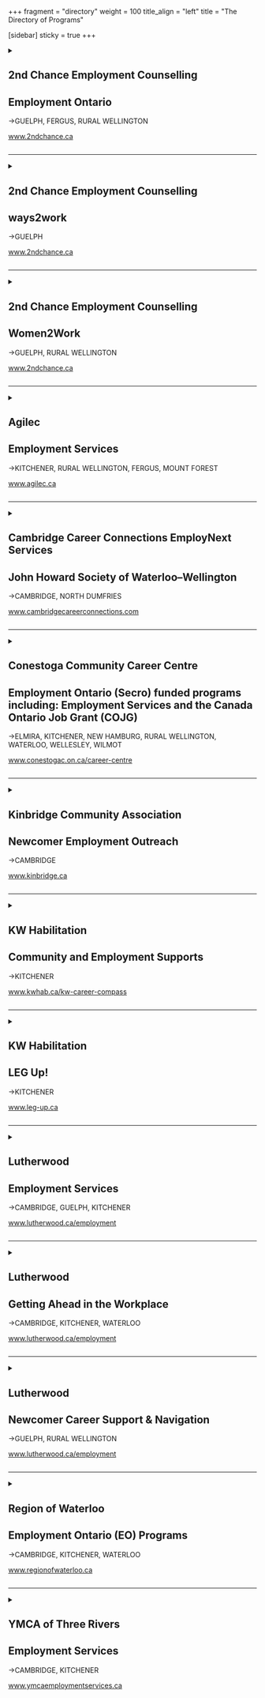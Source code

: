 +++
fragment = "directory"
weight = 100
title_align = "left"
title = "The Directory of Programs"


[sidebar]
  sticky = true
+++

<details>  
<summary>  
  
## 2nd Chance Employment Counselling  
## Employment Ontario  
→GUELPH, FERGUS, RURAL WELLINGTON  
  
www.2ndchance.ca  
  
</summary>  
  
#### What:  
- Employment Resource Centre  
- Job Boards  
- Access to computers, internet, photocopying  
- Access to training programs  
- 1 to 1 Assistance  
- Training incentives for businesses  
#### Who:  
Job Seekers  
#### When:  
**Fergus**  
Monday ‒ Friday at 8:30am‒4:00pm  
  
**Guelph—Norfolk Location**  
Monday ‒ Friday at 8:30am‒4:00pm  
  
**Guelph—Youth Resource Centre, Stone Road Mall**  
Monday ‒ Closed  
Tuesday & Thursday at 9:00am‒4:00pm  
Wednesday at 12:00pm–6:00pm  
#### Where:  
**Fergus**  
160 St. David Street South, Unit 104  
  
**Guelph—Norfolk Location**  
177 Norfolk Street  
  
**Guelph—Youth Resource Centre**  
Stone Road Mall  
435 Stone Road West, 2nd Floor  
#### Ask For:  
Guelph and Fergus locations  
(519) 823-2440  
  
</details>  
  
* * * * *  
  
<details>  
<summary>  
  
## 2nd Chance Employment Counselling  
## ways2work  
→GUELPH  
  
www.2ndchance.ca  
  
</summary>  
  
#### What:  
Group-based employability skills and work placement program  
#### Who:  
Youth up to the age of 30  
#### When:  
Monday ‒ Friday at 8:30am‒4:00pm  
#### Where:  
**Guelph** and **Wellington County**  
#### Ask For:  
(519) 823-2440  
  
</details>  
  
* * * * *  
  
<details>  
<summary>  
  
## 2nd Chance Employment Counselling  
## Women2Work  
→GUELPH, RURAL WELLINGTON  
  
www.2ndchance.ca  
  
</summary>  
  
#### What:  
Group-based employability skills and work placement program  
#### Who:  
Women of all ages with a disability  
#### When:  
Monday ‒ Friday at 8:30am‒4:00pm  
#### Where:  
**Guelph** and **Wellington County**  
#### Ask For:  
(519) 823-2440  
  
</details>  
  
* * * * *  
  
<details>  
<summary>  
  
## Agilec  
## Employment Services  
→KITCHENER, RURAL WELLINGTON, FERGUS, MOUNT FOREST  
  
www.agilec.ca  
  
</summary>  
  
#### What:  
- Our welcoming Resource and Information Centre offers friendly helpful staff support along with access to computers, fax, photocopier as well as resources and information about community and government programs  
- Employment Coaches will guide you through your job search journey by helping you decide what you want to do and how to go about doing it. For example: on the job training, Better Jobs Ontario (formerly Second Career), connecting with employers, interview skills and more!  
- When working one-on-one with you, our coaches will help identify your skills and experience to build your confidence to achieve new goals  
- Engaging workshops to develop job searching skills such as resume writing, interview preparation, networking and social media tools  
- Our supportive Job Development team offers a tailored approach to finding a job that is the right fit for you. This may include access to training, apprenticeships and assistance for on the job experience  
  
**Need help hiring?**  
Agilec can successfully address your recruitment and staff training needs. Here are just some of the ways:  
- Support in identifying human resource needs and filling vacancies  
- Information and resources about hiring a new employee  
- Access to job posting services  
- No Cost Advertising/Marketing for Job Postings  
- Office space and coordination of job fairs and interviewing  
- No Cost Pre-screening of Candidates  
- Funding for On the Job Training  
- Creation of Customized Training Plans  
- On the Job Coaching  
- Work Trials  
- Apprenticeships and funding opportunities available  
#### Who:  
All are welcome  
#### When:  
**All Locations**  
Monday ‒ Friday at 8:30am‒4:30pm   
#### Where:  
**Fergus**  
370 Andrew Street West, Unit 2  
  
**Kitchener**  
385 Fairway Road South, Unit 205  
  
**Mount Forest**  
392 Main Street North, Unit 7  
#### Ask For:  
**Fergus**  
(519) 787-9333  
fergus@agilec.ca  
  
**Kitchener**  
(519) 576-2681  
kitchener@agilec.ca  
  
**Mount Forest**  
(519) 323-4540  
mtforest@agilec.ca  
  
</details>  
  
* * * * *  
  
<details>  
<summary>  
  
## Cambridge Career Connections EmployNext Services  
## John Howard Society of Waterloo–Wellington  
→CAMBRIDGE, NORTH DUMFRIES  
  
www.cambridgecareerconnections.com  
  
</summary>  
  
#### What:  
As an Employment Ontario service provider, we have free employment-related programs for job seekers, employers and educators.  
  
##### For Job Seekers  
- Assists job seekers to find and keep successful employment, training and apprenticeships  
- Connects job seekers to other community services and opportunities for overcoming barriers and life stabilization  
- Fully equipped and accessible resource room  
- Provides information and application assistance for Better Jobs Ontario funding for eligible participants  
  
##### For Employers  
- Job matching and placement services  
- Job boards, job fairs, and job marketing support  
- Incentives and supports for employment placements  
- Canada Ontario Job Grant for employee training and other training supports  
- Please call for more details on any of our programs or services  
#### Who:  
All ages are welcome  
#### When:  
Office hours:  
Monday ‒ Friday at 8:30am‒4:30pm  
#### Where:  
##### Cambridge  
40 Ainslie Street South  
(across the street from the bus terminal)  
##### Langs  
1145 Concession Road  
##### Ayr  
Variety of community settings  
#### Ask For:  
Employment Coordinator  
(519) 622-0815 ext. 223  
ccc@jhsww.ca  
  
</details>  
  
* * * * *  
  
<details>  
<summary>  
  
## Conestoga Community Career Centre  
## Employment Ontario (Secro) funded programs including: Employment Services and the Canada Ontario Job Grant (COJG)  
→ELMIRA, KITCHENER, NEW HAMBURG, RURAL WELLINGTON, WATERLOO, WELLESLEY, WILMOT  
  
www.conestogac.on.ca/career-centre  
  
</summary>  
  
#### What:  
Employment services are available to anyone seeking employment, career planning support, and training opportunities. Our experienced staff can open doors to help find the right fit for employment and training. Appointments are available virtually and in person at the Centres. Please inquire about the availability of in-person appointments.  
  
> The staff are very supportive of your goals and help you find the best possible way to achieve those goals, short-term and long-term. I would highly recommend the Conestoga Career Centre to anyone who is in need of Career help.  
>  
> – A successful job seeker, Jess  
  
Employment Ontario (Secro) funded programs including: Employment Services and the Canada Ontario Job Grant (COJG).   
- Connections to employers with monthly employer showcases  
- Individualized Job Search and Resume Assistance  
- Resource Centre and Virtual Job Board (MyCareer)  
- Workplace Certifications relevant to today’s labour market  
- Better Jobs Ontario Funding Information and Application Support  
- Financial Incentives may be available for eligible employers and Job Seekers  
- Career Planning and Advisement  
- Access Conestoga’s exclusive online job posting service  
- Internationally Trained Immigrant Advisement  
- Post-Secondary Education Program Information/Registration  
- Apprenticeship financial incentives  
#### Who:  
For ages 15+ years  
  
Services are available to everyone including individual job seekers and employers – at no cost. Canada Ontario Job Grant is an employer driven training program for employers seeking financial support for training new hires or existing employees.  
  
Employer Services please contact employerscareercentre@conestogac.on.ca  
#### When:  
##### Doon  
- Monday ‒ Friday at 8:30am‒4:30pm  
- Evening appointments until 6:00pm available upon request  
- Virtual and in-person appointments available  
  
##### Waterloo  
- Monday ‒ Friday at 8:30am‒4:30pm (in-person)  
- Virtual and in-person appointments available (Monday ‒ Friday)  
#### Where:  
**Kitchener/Doon Campus**  
Conestoga Career Centre, Welcome Centre  
299 Doon Valley Drive  
Free parking  
  
**Waterloo**  
332 Marsland Drive, 2nd Floor
Free parking available on site  
  
Services in New Hamburg, Elmira, Wilmot and Wellesley: call for details  
#### Ask For:  
Contact Career Centre Staff  
(519) 885-0300 ext. 5226  
  
</details>  
  
* * * * *  
  
<details>  
<summary>  
  
## Kinbridge Community Association  
## Newcomer Employment Outreach  
→CAMBRIDGE  
  
www.kinbridge.ca  
  
</summary>  
  
#### What:  
- Resume support  
- Interview coaching  
- Group workshops and training  
- Referrals to other services  
- Referrals to employers (not guaranteed)  
#### Who:  
Adults (18+ years) eligible to work in Canada, Cambridge residents only  
#### When:  
Monday ‒ Friday at 9:00am‒4:00pm  
Online and in-person  
#### Where:  
**Cambridge**—200 Christopher Drive  
#### Ask For:  
Lily Magnus—Program Coordinator  
(519) 496 5886  
or LilyM@kinbridge.ca  
  
</details>  
  
* * * * *  
  
<details>  
<summary>  
  
## KW Habilitation  
## Community and Employment Supports  
→KITCHENER  
  
www.kwhab.ca/kw-career-compass  
  
</summary>  
  
#### What:  
Job readiness education and training for adults who are interested in working toward competitive employment (minimum wage or better).  
- Workplace literacy  
- Workplace numeracy  
- Soft skills development (social and interpersonal)  
- Experiential learning opportunities in authentic work and community settings  
- Education may include bus training and on-site job coaching  
  
[Out and About Waterloo Region](https://www.kwhab.ca/services/community-supports/out-and-about-waterloo-region/)  
The aim of Out and About WR is to connect you to your neighbourhood, to the things that are important to you in your local community.  This includes recreation and leisure activities, learning opportunities, and volunteerism.  
#### Who:  
Adults (18+ years)  
#### When:  
Contact us for more information.  
#### Where:  
**Kitchener**—99 Ottawa Street South  
#### Ask For:  
Amy Haynes—Supervisor  
Community and Employment Supports  
(519) 744-6307 ext. 1213  
  
</details>  
  
* * * * *  
  
<details>  
<summary>  
  
## KW Habilitation  
## LEG Up!  
→KITCHENER  
  
www.leg-up.ca  
  
</summary>  
  
#### What:  
Learning, Experience, Goals  
A learning and skill building program that provides small group learning and training geared towards adults seeking to enhance their skills for employment, volunteerism and independent living.  
#### Who:  
Youth (13–17 years) and adults with developmental disabilities.  
#### When:  
Sessions are offered throughout the year  
  
Visit www.leg-up.ca for registration information  
#### Where:  
**Kitchener**—109 Ottawa Street South, Unit D  
#### Ask For:  
Annita Boer, Marc Seymour or Michelle Ennis  
LEG Up! Instructors  
(519) 208-2225  
legup@kwhab.ca  
  
</details>  
  
* * * * *  
  
<details>  
<summary>  
  
## Lutherwood  
## Employment Services  
→CAMBRIDGE, GUELPH, KITCHENER  
  
www.lutherwood.ca/employment  
  
</summary>  
  
#### What:  
- Job search assistance, career exploration workshops and 1 to 1 support  
- Labour market information  
- Coaching, networking and mentorship opportunities  
- Connections to employers  
- Better Jobs Ontario funding information and applications  
- Apprenticeship information and support  
- Job boards and job search resources  
- Free access to fax, photocopier, computers and phones  
#### Who:  
Services are available to anyone of legal working age, living in Ontario and eligible to work in Canada seeking support with employment and/or training (Under 18 must be legally excused from attending school)  
#### When:  
Monday ‒ Friday at 8:30am‒4:30pm  
#### Where:  
**Cambridge**—35 Dickson Street  
  
**Guelph**—89 Wyndham Street North  
  
**Kitchener**—165 King Street East  
#### Ask For:  
Speak to our resource centre staff to determine the employment services program that would best meet your needs.  
  
**Cambridge**—(519) 623-9380  
  
**Guelph**—(519) 822-4141  
  
**Kitchener**—(519) 743-2460  
  
</details>  
  
* * * * *  
  
<details>  
<summary>  
  
## Lutherwood  
## Getting Ahead in the Workplace  
→CAMBRIDGE, KITCHENER, WATERLOO  
  
www.lutherwood.ca/employment  
  
</summary>  
  
#### What:  
- 1 to 1 and group-based learning for youth who want to work and need help getting started  
- Ideal for those who want to build successful mental wellness strategies and/or need to overcome barriers to employment  
- Identify your strengths, resources and develop and follow a new future story plan  
- Learn about the "hidden rules" and communication skills needed to get ahead in the workplace  
- Paid placements and interviews with local youth friendly organizations  
#### Who:  
Youth 15‒30 years (inclusive)  
#### When:  
Monday ‒ Friday at 8:30am‒4:30pm  
#### Where:  
**Kitchener**—165 King Street East  
#### Ask For:  
Speak to our resource centre staff to determine the employment services program that would best meet your needs.  
  
**Cambridge**—(519) 623-9380  
  
**Kitchener**—(519) 743-2460  
  
</details>  
  
* * * * *  
  
<details>  
<summary>  
  
## Lutherwood  
## Newcomer Career Support & Navigation  
→GUELPH, RURAL WELLINGTON  
  
www.lutherwood.ca/employment  
  
</summary>  
  
#### What:  
- Job Search Workshops for Newcomers  
- Mentorship opportunities for internationally trained professionals with local volunteer mentors in their field  
- Help navigating the complex systems involved in accessing further education, training, apprenticeship and employment  
- Information for immigrants about their occupational field in Canada  
- Targeted resumes and cover letters, self-marketing and other job search tips  
- Learn the benefits of networking  
- Help determining eligibility and applying for credential evaluation  
- In person and online workshops available  
#### Who:  
Newcomers (Permanent Residents, Convention Refugees, Protected Persons, Live In Caregivers) living in Guelph and Wellington County  
#### When:  
Monday ‒ Friday at 8:30am‒4:30pm  
#### Where:  
**Guelph**—89 Wyndham Street North, 3rd Floor  
#### Ask For:  
Speak to our Resource Centre staff to determine the employment services program that would best meet your needs.  
  
**Guelph**—(519) 822-4141  
  
</details>  
  
* * * * *  
  
<details>  
<summary>  
  
## Region of Waterloo  
## Employment Ontario (EO) Programs  
→CAMBRIDGE, KITCHENER, WATERLOO  
  
www.regionofwaterloo.ca  
  
</summary>  
  
#### What:  
- Employment Ontario Service Provider   
- Help with resumes, interviews, job searching and accessing training   
- 1 to 1 support from an Employment Facilitator   
- Access to Job Development Services  
#### Who:  
All services are open to adults  
#### When:  
Employment Services  
Monday ‒ Friday at 8:30am‒4:30pm  
Available in person, in the community, online, and by phone.  
  
Resources are also available on our website at https://www.regionofwaterloo.ca/en/living-here/employment-support.aspx  
#### Where:  
**Cambridge**—150 Main Street  
  
**Kitchener**—20 Weber Street  
  
**Waterloo**—99 Regina Street South  
#### Ask For:  
Employment Services  
(519) 883-2101 ext. 5656  
  
</details>  
  
* * * * *  
  
<details>  
<summary>  
  
## YMCA of Three Rivers   
## Employment Services   
→CAMBRIDGE, KITCHENER  
  
www.ymcaemploymentservices.ca  
  
</summary>  
  
#### What:  
- Career exploration, 1 to 1 support   
- Job search assistance, workshops  
- Better Jobs Ontario information  
- Labour market information  
- Employment supports  
- Job Boards, job fairs, employer panels  
- Services for employers  
#### Who:  
All are welcome  
  
Cambridge office provides services in French  
#### When:  
Monday ‒ Friday at 8:30am‒4:30pm  
#### Where:  
**Cambridge**—250 Hespeler Road, 2nd Floor  
  
**Kitchener**—800 King Street West, 3rd Floor  
#### Ask For:  
**Cambridge**—(226) 989-3381  
  
**Kitchener**—(519) 500-9637  
  
  
</details>  
